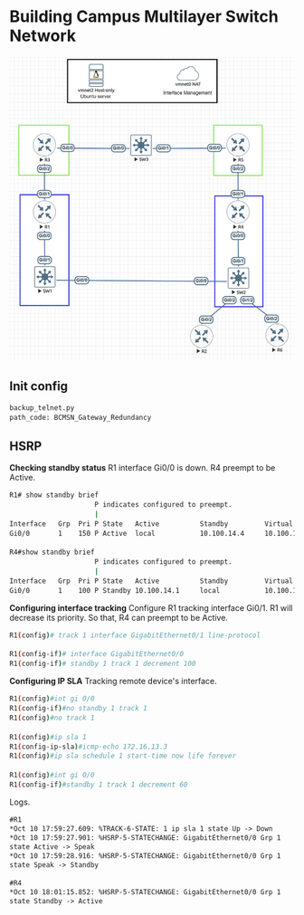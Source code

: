 # Building Campus Multilayer Switch Network

![Topology](/BCMSN_Gateway_Redundancy/DBM_Inc_Gateway_Redundancy_Diagram_lab.JPG)

## Init config
```bash
backup_telnet.py
path_code: BCMSN_Gateway_Redundancy
```

## HSRP
**Checking standby status**
R1 interface Gi0/0 is down. R4 preempt to be Active.
```bash
R1# show standby brief
                     P indicates configured to preempt.
                     |
Interface   Grp  Pri P State   Active          Standby         Virtual IP
Gi0/0       1    150 P Active  local           10.100.14.4     10.100.14.254

R4#show standby brief
                     P indicates configured to preempt.
                     |
Interface   Grp  Pri P State   Active          Standby         Virtual IP
Gi0/0       1    100 P Standby 10.100.14.1     local           10.100.14.254
```

**Configuring interface tracking**
Configure R1 tracking interface Gi0/1. R1 will decrease its priority. So that, R4 can preempt to be Active.
```bash
R1(config)# track 1 interface GigabitEthernet0/1 line-protocol

R1(config-if)# interface GigabitEthernet0/0
R1(config-if)# standby 1 track 1 decrement 100
```

**Configuring IP SLA**
Tracking remote device's interface.
```bash
R1(config)#int gi 0/0
R1(config-if)#no standby 1 track 1
R1(config)#no track 1

R1(config)#ip sla 1
R1(config-ip-sla)#icmp-echo 172.16.13.3
R1(config)#ip sla schedule 1 start-time now life forever

R1(config)#int gi 0/0
R1(config-if)#standby 1 track 1 decrement 60
```
Logs.
```
#R1
*Oct 10 17:59:27.609: %TRACK-6-STATE: 1 ip sla 1 state Up -> Down
*Oct 10 17:59:27.901: %HSRP-5-STATECHANGE: GigabitEthernet0/0 Grp 1 state Active -> Speak
*Oct 10 17:59:28.916: %HSRP-5-STATECHANGE: GigabitEthernet0/0 Grp 1 state Speak -> Standby

#R4
*Oct 10 18:01:15.852: %HSRP-5-STATECHANGE: GigabitEthernet0/0 Grp 1 state Standby -> Active
```